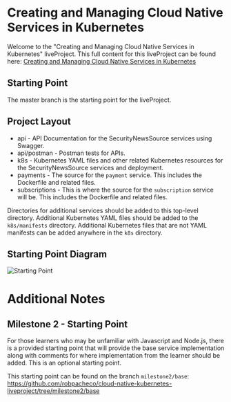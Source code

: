# Creating and Managing Cloud Native Services in Kubernetes

Welcome to the "Creating and Managing Cloud Native Services in Kubernetes" liveProject. This full content for this liveProject can be found here: [Creating and Managing Cloud Native Services in Kubernetes](https://www.manning.com/liveproject/creating-and-managing-cloud-native-services-in-kubernetes)

## Starting Point

The master branch is the starting point for the liveProject.

## Project Layout

* api - API Documentation for the SecurityNewsSource services using Swagger.
* api/postman - Postman tests for APIs.
* k8s - Kubernetes YAML files and other related Kubernetes resources for the SecurityNewsSource services and deployment.
* payments - The source for the `payment` service. This includes the Dockerfile and related files.
* subscriptions - This is where the source for the `subscription` service will be. This includes the Dockerfile and related files.

Directories for additional services should be added to this top-level directory. Additional Kubernetes YAML files should
be added to the `k8s/manifests` directory. Additional Kubernetes files that are not YAML manifests can be added anywhere
in the `k8s` directory.

## Starting Point Diagram

![Starting Point](diagrams/Milestone1-Start.png)

# Additional Notes 

## Milestone 2 - Starting Point

For those learners who may be unfamiliar with Javascript and Node.js, there is a provided starting point that will provide the base service implementation along with comments for where implementation from the learner should be added. This is an optional starting point.

This starting point can be found on the branch `milestone2/base`: https://github.com/robpacheco/cloud-native-kubernetes-liveproject/tree/milestone2/base



